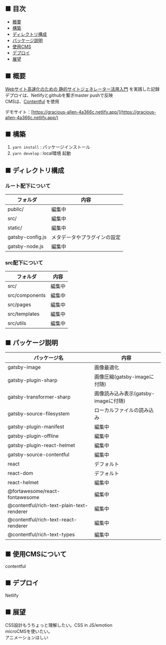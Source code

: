 ## ■ 目次
- [概要](https://github.com/seeds-yasojima/my-gatsby-project#-%E6%A6%82%E8%A6%81)
- [構築](https://github.com/seeds-yasojima/my-gatsby-project#-%E6%A7%8B%E7%AF%89)
- [ディレクトリ構成](https://github.com/seeds-yasojima/my-gatsby-project#-%E3%83%87%E3%82%A3%E3%83%AC%E3%82%AF%E3%83%88%E3%83%AA%E6%A7%8B%E6%88%90)
- [パッケージ説明](https://github.com/seeds-yasojima/my-gatsby-project#-%E3%83%91%E3%83%83%E3%82%B1%E3%83%BC%E3%82%B8%E8%AA%AC%E6%98%8E)
- [使用CMS](https://github.com/seeds-yasojima/my-gatsby-project#-%E4%BD%BF%E7%94%A8cms%E3%81%AB%E3%81%A4%E3%81%84%E3%81%A6)
- [デプロイ](https://github.com/seeds-yasojima/my-gatsby-project#-%E3%83%87%E3%83%97%E3%83%AD%E3%82%A4)
- [展望](https://github.com/seeds-yasojima/my-gatsby-project#-%E5%B1%95%E6%9C%9B)

## ■ 概要
[Webサイト高速化のための 静的サイトジェネレーター活用入門](https://github.com/ebisucom/gatsbyjs-book) を実践した記録<br>
デプロイは、Netlifyとgithubを繋ぎmaster pushで反映<br>
CMSは、[Contentful](https://www.contentful.com/) を使用

デモサイト：[https://gracious-allen-4a366c.netlify.app/](https://gracious-allen-4a366c.netlify.app/)<br>

## ■ 構築
1. `yarn install` : パッケージインストール
2. `yarn develop` : local環境 起動

## ■ ディレクトリ構成
### ルート配下について
フォルダ      | 内容 
------------- | -----
public/ | 編集中
src/ | 編集中
static/ | 編集中
gatsby-config.js | メタデータやプラグインの設定
gatsby-node.js | 編集中

### src配下について
フォルダ      | 内容 
------------- | -----
src/ | 編集中
src/components | 編集中
src/pages | 編集中
src/templates | 編集中
src/utils | 編集中

## ■ パッケージ説明
パッケージ名   | 内容 
------------- | -----
gatsby-image | 画像最適化
gatsby-plugin-sharp | 画像圧縮(gatsby-imageに付随)
gatsby-transformer-sharp | 画像読み込み表示(gatsby-imageに付随)
gatsby-source-filesystem | ローカルファイルの読み込み
gatsby-plugin-manifest | 編集中
gatsby-plugin-offline | 編集中
gatsby-plugin-react-helmet | 編集中
gatsby-source-contentful | 編集中
react | デフォルト
react-dom | デフォルト
react-helmet | 編集中
@fortawesome/react-fontawesome | 編集中
@contentful/rich-text-plain-text-renderer | 編集中
@contentful/rich-text-react-renderer | 編集中
@contentful/rich-text-types | 編集中


## ■ 使用CMSについて
contentful

## ■ デプロイ
Netlify

## ■ 展望
CSS設計もうちょっと理解したい。CSS in JS/emotion<br>
microCMSを使いたい。<br>
アニメーションほしい
